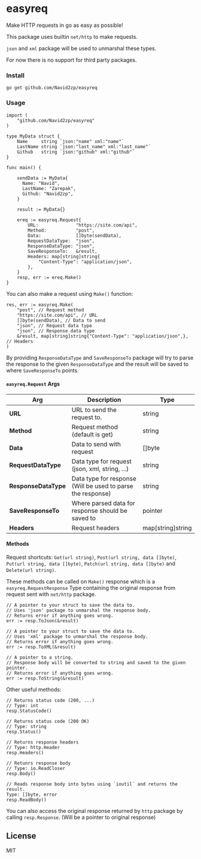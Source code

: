 # easyreq
Make HTTP requests in go as easy as possible!

This package uses builtin ```net/http``` to make requests.

`json` and `xml` package will be used to unmarshal these types.

For now there is no support for third party packages.

### Install
```
go get github.com/Navid2zp/easyreq
```

### Usage

```
import (
	"github.com/Navid2zp/easyreq"
)

type MyData struct {
	Name     string `json:"name" xml:"name"`
	LastName string `json:"last_name" xml:"last_name"`
	Github   string `json:"github" xml:"github"`
}

func main() {

    sendData := MyData{
      Name: "Navid",
      LastName: "Zarepak",
      Github: "Navid2zp",
    }
    
    result := MyData{}
    
    ereq := easyreq.Request{
		URL:              "https://site.com/api",
		Method:           "post",
		Data:             []byte(sendData),
		RequestDataType:  "json",
		ResponseDataType: "json",
		SaveResponseTo:   &result,
		Headers: map[string]string{
			"Content-Type": "application/json",
		},
	}
	resp, err := ereq.Make()
}
```

You can also make a request using ```Make()``` function:

```
res, err := easyreq.Make(
	"post", // Request method
	"https://site.com/api", // URL
	[]byte(sendData), // Data to send
	"json", // Request data type
	"json", // Response data type
	&result, map[string]string{"Content-Type": "application/json",}, // Headers
)
```

By providing ```ResponseDataType``` and ```SaveResponseTo``` package will try to parse the response to the given ```ResponseDataType``` and the result will be saved to where ```SaveResponseTo``` points.


#### ```easyreq.Request``` Args

|          Arg         |                            Description                      |          Type      |
|----------------------|-------------------------------------------------------------|--------------------|
|**URL**               | URL to send the request to.                                 | string           
|**Method**            | Request method (default is get)                             | string
|**Data**              | Data to send with request                                   | []byte
|**RequestDataType**   | Data type for request (json, xml, string, ...)              | string
|**ResponseDataType**  | Data type for response (Will be used to parse the response) | string
|**SaveResponseTo**    | Where parsed data for response should be saved to           | pointer
|**Headers**           | Request headers                                             | map[string]string



#### Methods

Request shortcuts:
```Get(url string)```, ```Post(url string, data []byte)```, ```Put(url string, data []byte)```, ```Patch(url string, data []byte)``` and ```Delete(url string)```.

These methods can be called on ```Make()``` response which is a ```easyreq.RequestResponse``` Type containing the original response from request sent with ```net/http``` package.

```
// A pointer to your struct to save the data to.
// Uses 'json' package to unmarshal the response body.
// Returns error if anything goes wrong.
err := resp.ToJson(&result)

// A pointer to your struct to save the data to.
// Uses 'xml' package to unmarshal the response body.
// Returns error if anything goes wrong.
err := resp.ToXML(&result)

// A pointer to a string.
// Response body will be converted to string and saved to the given pointer.
// Returns error if anything goes wrong.
err := resp.ToString(&result)
```

Other useful methods:
```
// Returns status code (200, ...)
// Type: int
resp.StatusCode()

// Returns status code (200 OK) 
// Type: string
resp.Status()

// Returns response headers
// Type: http.Header
resp.Headers()

// Retunrs response body
// Type: io.ReadCloser
resp.Body()

// Reads response body into bytes using `ioutil` and returns the result.
Type: []byte, error
resp.ReadBody()
```

You can also access the original response returned by ```http``` package by calling ```resp.Response```. (Will be a pointer to original response)


License
----

MIT
